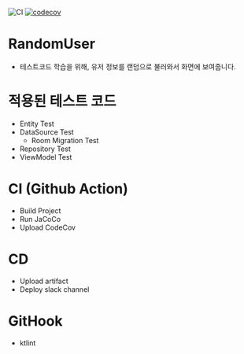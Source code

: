 ![CI](https://github.com/BeokBeok/RandomUser/workflows/CI/badge.svg?branch=main)
[![codecov](https://codecov.io/gh/BeokBeok/RandomUser/branch/main/graph/badge.svg)](https://codecov.io/gh/BeokBeok/RandomUser)

# RandomUser
- 테스트코드 학습을 위해, 유저 정보를 랜덤으로 불러와서 화면에 보여줍니다.

# 적용된 테스트 코드
- Entity Test
- DataSource Test
    - Room Migration Test
- Repository Test
- ViewModel Test

# CI (Github Action)
- Build Project
- Run JaCoCo
- Upload CodeCov

# CD
- Upload artifact
- Deploy slack channel

# GitHook
- ktlint
